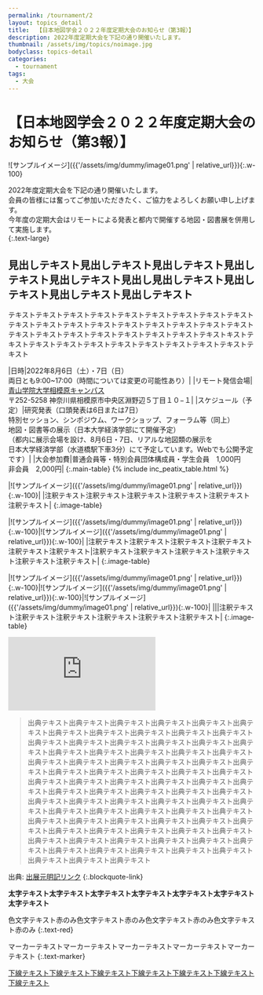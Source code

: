 ```yaml
---
permalink: /tournament/2
layout: topics_detail
title:  【日本地図学会２０２２年度定期大会のお知らせ（第3報）】
description: 2022年度定期大会を下記の通り開催いたします。
thumbnail: /assets/img/topics/noimage.jpg
bodyclass: topics-detail
categories:
  - tournament
tags:
  - 大会
---
```


# 【日本地図学会２０２２年度定期大会のお知らせ（第3報）】

![サンプルイメージ]({{'/assets/img/dummy/image01.png' | relative_url}}){:.w-100}

2022年度定期大会を下記の通り開催いたします。<br>
会員の皆様には奮ってご参加いただきたく、ご協力をよろしくお願い申し上げます。<br>
今年度の定期大会はリモートによる発表と都内で開催する地図・図書展を併用して実施します。<br>
{:.text-large}

## 見出しテキスト見出しテキスト見出しテキスト見出しテキスト見出しテキスト見出し見出しテキスト見出しテキスト見出しテキスト見出しテキスト

テキストテキストテキストテキストテキストテキストテキストテキストテキストテキストテキストテキストテキストテキストテキストテキストテキストテキストテキストテキストテキストテキストテキストテキストテキストテキストキストテキストテキストテキストテキストテキストテキストテキストテキストテキストテキスト

|日時|2022年8月6日（土）・7日（日）<br>両日とも9:00~17:00（時間については変更の可能性あり）|
|リモート発信会場|[青山学院大学相模原キャンパス](/root/path/other.html)<br>〒252-5258 神奈川県相模原市中央区淵野辺５丁目１０−１|
|スケジュール（予定）|研究発表（口頭発表は6日または7日）<br>特別セッション、シンポジウム、ワークショップ、フォーラム等（同上）<br>地図・図書等の展示（日本大学経済学部にて開催予定） <br>（都内に展示会場を設け、8月6日・7日、リアルな地図類の展示を<br>日本大学経済学部（水道橋駅下車3分）にて予定しています。Webでも公開予定です）|
|大会参加費|普通会員等・特別会員団体構成員・学生会員　1,000円<br>非会員　2,000円|
{:.main-table}
{% include inc_peatix_table.html %}

|![サンプルイメージ]({{'/assets/img/dummy/image01.png' | relative_url}}){:.w-100}|
|注釈テキスト注釈テキスト注釈テキスト注釈テキスト注釈テキスト注釈テキスト|
{:.image-table}

|![サンプルイメージ]({{'/assets/img/dummy/image01.png' | relative_url}}){:.w-100}|![サンプルイメージ]({{'/assets/img/dummy/image01.png' | relative_url}}){:.w-100}|
|注釈テキスト注釈テキスト注釈テキスト注釈テキスト注釈テキスト注釈テキスト|注釈テキスト注釈テキスト注釈テキスト注釈テキスト注釈テキスト注釈テキスト|
{:.image-table}

|![サンプルイメージ]({{'/assets/img/dummy/image01.png' | relative_url}}){:.w-100}|![サンプルイメージ]({{'/assets/img/dummy/image01.png' | relative_url}}){:.w-100}|![サンプルイメージ]({{'/assets/img/dummy/image01.png' | relative_url}}){:.w-100}|
|||注釈テキスト注釈テキスト注釈テキスト注釈テキスト注釈テキスト注釈テキスト|
{:.image-table}

<div class="yt-wrap">
  <iframe src="https://www.youtube.com/embed/EHvXosE57P0" title="YouTube video player" frameborder="0" allow="accelerometer; autoplay; clipboard-write; encrypted-media; gyroscope; picture-in-picture" allowfullscreen></iframe>
</div>

> 出典テキスト出典テキスト出典テキスト出典テキスト出典テキスト出典テキスト出典テキスト出典テキスト出典テキスト出典テキスト出典テキスト出典テキスト出典テキスト出典テキスト出典テキスト出典テキスト出典テキスト出典テキスト出典テキスト出典テキスト出典テキスト出典テキスト出典テキスト出典テキスト出典テキスト出典テキスト出典テキスト出典テキスト出典テキスト出典テキスト出典テキスト出典テキスト出典テキスト出典テキスト出典テキスト出典テキスト出典テキスト出典テキスト出典テキスト出典テキスト出典テキスト出典テキスト出典テキスト出典テキスト出典テキスト出典テキスト出典テキスト出典テキスト出典テキスト出典テキスト出典テキスト出典テキスト出典テキスト出典テキスト出典テキスト出典テキスト出典テキスト出典テキスト出典テキスト出典テキスト出典テキスト出典テキスト出典テキスト出典テキスト出典テキスト出典テキスト出典テキスト出典テキスト出典テキスト出典テキスト出典テキスト出典テキスト出典テキスト出典テキスト出典テキスト出典テキスト出典テキスト出典テキスト出典テキスト出典テキスト

出典: [出展元明記リンク](/root/path/other.html)
{:.blockquote-link}

**太字テキスト太字テキスト太字テキスト太字テキスト太字テキスト太字テキスト太字テキスト**

色文字テキスト赤のみ色文字テキスト赤のみ色文字テキスト赤のみ色文字テキスト赤のみ
{:.text-red}

マーカーテキストマーカーテキストマーカーテキストマーカーテキストマーカーテキスト
{:.text-marker}

<u>下線テキスト下線テキスト下線テキスト下線テキスト下線テキスト下線テキスト下線テキスト</u>